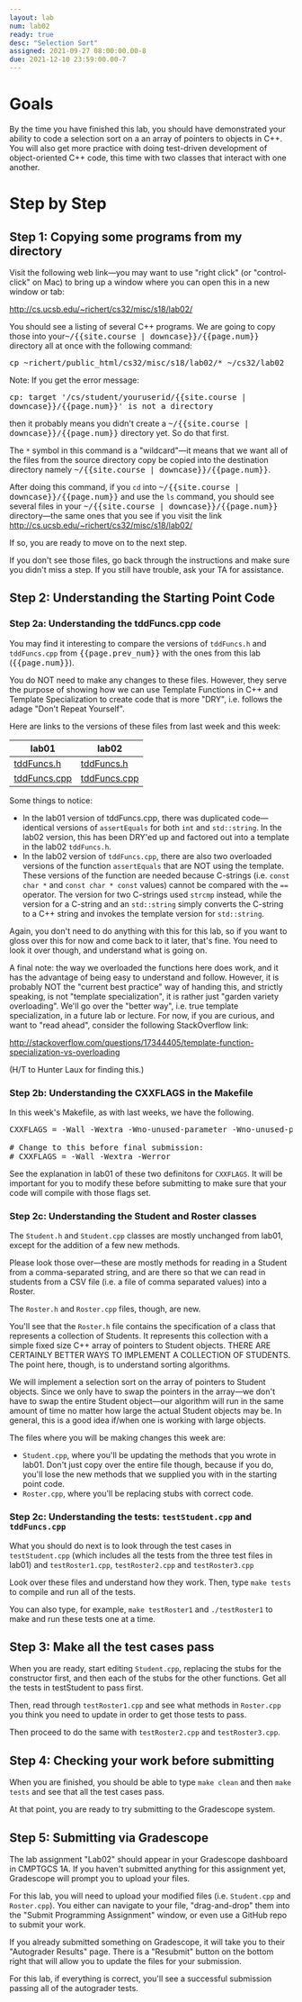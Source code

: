 ```yaml
---
layout: lab
num: lab02
ready: true
desc: "Selection Sort"
assigned: 2021-09-27 08:00:00.00-8
due: 2021-12-10 23:59:00.00-7
---
```


# Goals 

By the time you have finished this lab, you should have demonstrated your ability to code a selection sort on a an array of pointers to objects in C++. You will also get more practice with doing test-driven development of object-oriented C++ code, this time with two classes that interact with one another.

# Step by Step 

## Step 1: Copying some programs from my directory 

Visit the following web link—you may want to use "right click" (or "control-click" on Mac) to bring up a window where you can open this in a new window or tab:

<http://cs.ucsb.edu/~richert/cs32/misc/s18/lab02/>

You should see a listing of several C++ programs. We are going to copy those into your<tt>~/{{site.course | downcase}}/{{page.num}}</tt> directory all at once with the following command:

<div>
<tt>cp ~richert/public_html/cs32/misc/s18/lab02/* ~/cs32/lab02</tt>
</div>

Note: If you get the error message:


<div>
<tt>cp: target '/cs/student/youruserid/{{site.course | downcase}}/{{page.num}}' is not a directory</tt>
</div>

then it probably means you didn't create a <tt>~/{{site.course | downcase}}/{{page.num}}</tt> directory yet. So do that first.

The `*` symbol in this command is a "wildcard"—it means that we want all of the files from the source directory copy be copied into the destination directory namely <tt>~/{{site.course | downcase}}/{{page.num}}</tt>.

After doing this command, if you `cd` into <tt>~/{{site.course | downcase}}/{{page.num}}</tt> and use the `ls` command, you should see several files in your <tt>~/{{site.course | downcase}}/{{page.num}}</tt> directory&mdash;the same ones that you see if you visit the link <http://cs.ucsb.edu/~richert/cs32/misc/s18/lab02/>


If so, you are ready to move on to the next step.

If you don't see those files, go back through the instructions and make sure you didn't miss a step. If you still have trouble, ask your TA for assistance.

## Step 2: Understanding the Starting Point Code

### Step 2a: Understanding the tddFuncs.cpp code

You may find it interesting to compare the versions of `tddFuncs.h` and `tddFuncs.cpp` from <tt>{{page.prev_num}}</tt> with the ones from this lab (<tt>{{page.num}}</tt>).

You do NOT need to make any changes to these files.  However, they serve the purpose of showing how we can use Template Functions in C++ and Template Specialization to create code that is more "DRY", i.e. follows the adage "Don't Repeat Yourself".

Here are links to the versions of these files from last week and this week:


| lab01 | lab02 |
|-------|-------|
| [tddFuncs.h](http://cs.ucsb.edu/~richert/cs32/misc/lab01/tddFuncs.h) | [tddFuncs.h](http://cs.ucsb.edu/~richert/cs32/misc/lab02/tddFuncs.h) | 
| [tddFuncs.cpp](http://cs.ucsb.edu/~richert/cs32/misc/lab01/tddFuncs.cpp) | [tddFuncs.cpp](http://cs.ucsb.edu/~richert/cs32/misc/lab02/tddFuncs.cpp) | 

Some things to notice:

* In the lab01 version of tddFuncs.cpp, there was duplicated code&mdash;identical versions of `assertEquals` for both `int` and `std::string`.   In the lab02 version, this has been DRY'ed up and factored out into a template in the lab02 `tddFuncs.h`.
* In the lab02 version of `tddFuncs.cpp`, there are also two overloaded versions of the function `assertEquals` that are NOT using the template.  These versions of the function are needed because C-strings (i.e. `const char *` and `const char * const` values)  cannot be compared with the `==` operator. The version for two C-strings used `strcmp` instead, while the version for a C-string and an `std::string` simply converts the C-string to a C++ string and invokes the template version for `std::string`.

Again, you don't need to do anything with this for this lab, so if you want to gloss over this for now and come back to it later, that's fine. You need to look it over though, and understand what is going on.

A final note: the way we overloaded the functions here does work, and it has the advantage of being easy to understand and follow. However, it is probably NOT the "current best practice" way of handing this, and strictly speaking, is not "template specialization", it is rather just "garden variety overloading". We'll go over the "better way", i.e. true template specialization, in a future lab or lecture.  For now, if you are curious, and want to "read ahead", consider the following StackOverflow link:

<http://stackoverflow.com/questions/17344405/template-function-specialization-vs-overloading>

(H/T to Hunter Laux for finding this.)

### Step 2b: Understanding the CXXFLAGS in the Makefile

In this week's Makefile, as with last weeks, we have the following.
<pre>
CXXFLAGS = -Wall -Wextra -Wno-unused-parameter -Wno-unused-private-field

# Change to this before final submission:
# CXXFLAGS = -Wall -Wextra -Werror
</pre>

See the explanation in lab01 of these two definitons for `CXXFLAGS`. It will be important for you to modify these before submitting to make sure that your code will compile with those flags set.

### Step 2c: Understanding the Student and Roster classes

The `Student.h` and `Student.cpp` classes are mostly unchanged from lab01, except for the addition of a few new methods.   

Please look those over&mdash;these are mostly methods for reading in a Student from a comma-separated string, and are there so that we can read in students from a CSV file  (i.e. a file of comma separated values) into a Roster.

The `Roster.h` and `Roster.cpp` files, though, are new.

You'll see that the `Roster.h` file contains the specification of a class that represents a collection of Students. It represents this collection with a simple fixed size C++ array of pointers to Student objects. THERE ARE CERTAINLY BETTER WAYS TO IMPLEMENT A COLLECTION OF STUDENTS. The point here, though, is to understand sorting algorithms.

We will implement a selection sort on the array of pointers to Student objects. Since we only have to swap the pointers in the array&mdash;we don't have to swap the entire Student object&mdash;our algorithm will run in the same amount of time no matter how large the actual Student objects may be.   In general, this is a good idea if/when one is working with large objects.

The files where you will be making changes this week are:
* `Student.cpp`, where you'll be updating the methods that you wrote in lab01.  Don't just copy over the entire file though, because if you do, you'll lose the new methods that we supplied you with in the starting point code.
* `Roster.cpp`, where you'll be replacing stubs with correct code.

### Step 2c: Understanding the tests: `testStudent.cpp` and `tddFuncs.cpp`

What you should do next is to look through the test cases in `testStudent.cpp` (which includes all the tests from the three test files in lab01) and `testRoster1.cpp`, `testRoster2.cpp` and `testRoster3.cpp`

Look over these files and understand how they work. Then, type `make tests` to compile and run all of the tests.

You can also type, for example, `make testRoster1` and `./testRoster1` to make and run these tests one at a time.

## Step 3: Make all the test cases pass

When you are ready, start editing `Student.cpp`, replacing the stubs for the constructor first, and then each of the stubs for the other functions.    Get all the tests in testStudent to pass first.

Then, read through `testRoster1.cpp` and see what methods in `Roster.cpp` you think you need to update in order to get those tests to pass.

Then proceed to do the same with `testRoster2.cpp` and `testRoster3.cpp`.


## Step 4: Checking your work before submitting

When you are finished, you should be able to type  `make clean` and then `make tests` and see that all the test cases pass.

At that point, you are ready to try submitting to the Gradescope system.

## Step 5: Submitting via Gradescope

The lab assignment "Lab02" should appear in your Gradescope dashboard in CMPTGCS 1A. If you haven't submitted anything for this assignment yet, Gradescope will prompt you to upload your files.

For this lab, you will need to upload your modified files (i.e. `Student.cpp` and `Roster.cpp`). You either can navigate to your file, "drag-and-drop" them into the "Submit Programming Assignment" window, or even use a GitHub repo to submit your work.

If you already submitted something on Gradescope, it will take you to their "Autograder Results" page. There is a "Resubmit" button on the bottom right that will allow you to update the files for your submission.

For this lab, if everything is correct, you'll see a successful submission passing all of the autograder tests.


